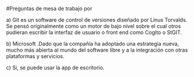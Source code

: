 #Preguntas de mesa de trabajo por

a) Git es un software de control de versiones diseñado por Linus Torvalds.
Se pensó originalmente como un motor de bajo nivel sobre el cual otros pudieran escribir la interfaz de usuario o front end como Cogito o StGIT.

b) Microsoft .Dado que la compañía ha adoptado una estrategia nueva, mucho más abierta al mundo del software libre y a la integración con otras plataformas y servicios.

c) Si, se puede usar la app de escritorio.
